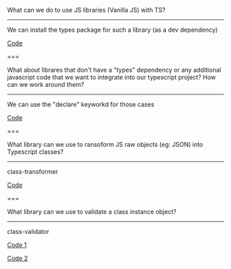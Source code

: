 What can we do to use JS libraries (Vanilla JS) with TS?

---

We can install the types package for such a library (as a dev dependency)

[Code](https://github.com/Andrew4d3/typescript-maxi-course/blob/main/sections/section12/types/main.ts)

===

What about librares that don't have a "types" dependency or any additional javascript code that we want to integrate into our typescript project? How can we work around them?

---

We can use the "declare" keyworkd for those cases

[Code](https://github.com/Andrew4d3/typescript-maxi-course/blob/main/sections/section12/declare/main.ts)

===

What library can we use to ransoform JS raw objects (eg: JSON) into Typescript classes?

---

class-transformer

[Code](https://github.com/Andrew4d3/typescript-maxi-course/blob/main/sections/section12/transformer/main.ts)

===

What library can we use to validate a class instance object?

---

class-validator

[Code 1](https://github.com/Andrew4d3/typescript-maxi-course/blob/main/sections/section12/validator/person.model.ts)

[Code 2](https://github.com/Andrew4d3/typescript-maxi-course/blob/main/sections/section12/validator/main.ts)
